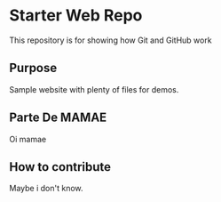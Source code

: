 # Starter Web Repo

This repository is for showing how Git and GitHub work

## Purpose

Sample website with plenty of files for demos.

## Parte De MAMAE

Oi mamae

## How to contribute

Maybe i don't know.
